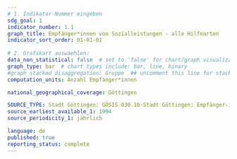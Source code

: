 ```yaml
---
# 1. Indikator-Nummer eingeben 
sdg_goal: 1 
indicator_number: 1.1
graph_title: Empfänger*innen von Sozialleistungen - alle Hilfearten
indicator_sort_order: 01-01-01
 
# 2. Grafikart auswaehlen: 
data_non_statistical: false  # set to 'false' for chart/graph visualization 
graph_type: bar  # chart types include: bar, line, binary 
#graph_stacked_disaggregation: Gruppe  ## uncomment this line for stacked bars. eplace 'Geschlecht' with the field of aggregation.
computation_units: Anzahl Empfänger*innen

national_geographical_coverage: Göttingen

SOURCE_TYPE: Stadt Göttingen: GÖSIS 030.10-Stadt Göttingen: Empfänger-innen nach Altersjahren und Hilfearten 
source_earliest_available_1: 1994
source_periodicity_1: jährlich

language: de   
published: true 
reporting_status: complete
---
```

